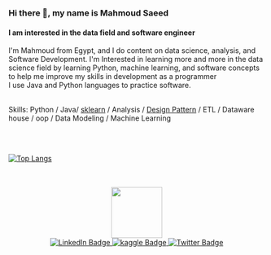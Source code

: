 


### Hi there 👋, my name is Mahmoud Saeed
#### I am interested in the data field and software engineer

I'm Mahmoud from Egypt, and I do content on data science, analysis, and Software Development.
I'm Interested in learning more and more in the data science field by learning Python, machine learning, and software concepts to help me improve my skills in development as a programmer 
<br/>
I use Java and Python languages to practice software.
  <br />
    <br />

    
 Skills: Python / Java/ [sklearn](https://www.kaggle.com/code/mahmoudsaeed99/predict-using-different-models-for-beginners) / Analysis / [Design Pattern](https://github.com/mahmoudsaeed99/DesignPatterns) / ETL / Dataware house / oop / Data Modeling / Machine Learning 

 <br />
    <br />
    
[![Top Langs](https://github-readme-stats.vercel.app/api/top-langs/?username=mahmoudsaeed99)](https://github.com/anuraghazra/github-readme-stats)

 
<br />
<br />
<div id="header" align="center">
  <img src="https://media.giphy.com/media/M9gbBd9nbDrOTu1Mqx/giphy.gif" width="100"/>
</div>

<div id="badges" align="center">
  <a href="https://www.linkedin.com/in/mahmoud-saeed-3b218a18b/">
    <img src="https://img.shields.io/badge/LinkedIn-blue?style=for-the-badge&logo=linkedin&logoColor=white" alt="LinkedIn Badge"/>
  </a>
  <a href="https://www.kaggle.com/mahmoudsaeed99">
    <img src="https://img.shields.io/badge/kaggle-blue?style=for-the-badge&logo=kaggle&logoColor=white" alt="kaggle Badge"/>
  </a>
  <a href="https://twitter.com/Saeed99Mahmoud">
    <img src="https://img.shields.io/badge/Twitter-blue?style=for-the-badge&logo=twitter&logoColor=white" alt="Twitter Badge"/>
  </a>
</div>

